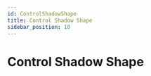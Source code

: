```yaml
---
id: ControlShadowShape
title: Control Shadow Shape
sidebar_position: 10
---
```


# Control Shadow Shape



